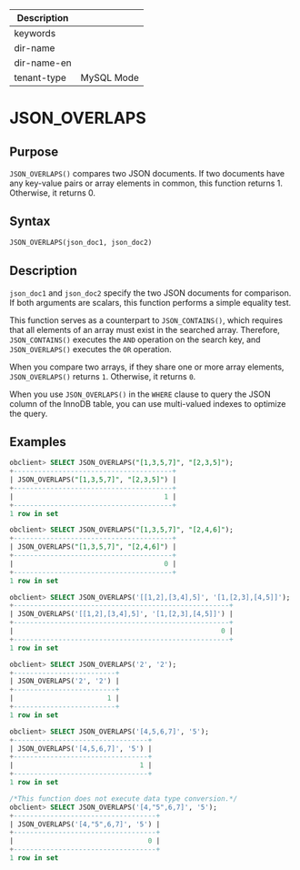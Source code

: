 | Description   |                 |
|---------------|-----------------|
| keywords      |                 |
| dir-name      |                 |
| dir-name-en   |                 |
| tenant-type   | MySQL Mode      |

# JSON_OVERLAPS

## Purpose

`JSON_OVERLAPS()` compares two JSON documents. If two documents have any key-value pairs or array elements in common, this function returns 1. Otherwise, it returns 0.

## Syntax

```sql
JSON_OVERLAPS(json_doc1, json_doc2)
```

## Description

`json_doc1` and `json_doc2` specify the two JSON documents for comparison. If both arguments are scalars, this function performs a simple equality test.

This function serves as a counterpart to `JSON_CONTAINS()`, which requires that all elements of an array must exist in the searched array. Therefore, `JSON_CONTAINS()` executes the `AND` operation on the search key, and `JSON_OVERLAPS()` executes the `OR` operation.

When you compare two arrays, if they share one or more array elements, `JSON_OVERLAPS()` returns `1`. Otherwise, it returns `0`.

When you use `JSON_OVERLAPS()` in the `WHERE` clause to query the JSON column of the InnoDB table, you can use multi-valued indexes to optimize the query.

## Examples

```sql
obclient> SELECT JSON_OVERLAPS("[1,3,5,7]", "[2,3,5]");
+---------------------------------------+
| JSON_OVERLAPS("[1,3,5,7]", "[2,3,5]") |
+---------------------------------------+
|                                     1 |
+---------------------------------------+
1 row in set

obclient> SELECT JSON_OVERLAPS("[1,3,5,7]", "[2,4,6]");
+---------------------------------------+
| JSON_OVERLAPS("[1,3,5,7]", "[2,4,6]") |
+---------------------------------------+
|                                     0 |
+---------------------------------------+
1 row in set

obclient> SELECT JSON_OVERLAPS('[[1,2],[3,4],5]', '[1,[2,3],[4,5]]');
+-----------------------------------------------------+
| JSON_OVERLAPS('[[1,2],[3,4],5]', '[1,[2,3],[4,5]]') |
+-----------------------------------------------------+
|                                                   0 |
+-----------------------------------------------------+
1 row in set

obclient> SELECT JSON_OVERLAPS('2', '2');
+-------------------------+
| JSON_OVERLAPS('2', '2') |
+-------------------------+
|                       1 |
+-------------------------+
1 row in set

obclient> SELECT JSON_OVERLAPS('[4,5,6,7]', '5');
+---------------------------------+
| JSON_OVERLAPS('[4,5,6,7]', '5') |
+---------------------------------+
|                               1 |
+---------------------------------+
1 row in set

/*This function does not execute data type conversion.*/
obclient> SELECT JSON_OVERLAPS('[4,"5",6,7]', '5');
+-----------------------------------+
| JSON_OVERLAPS('[4,"5",6,7]', '5') |
+-----------------------------------+
|                                 0 |
+-----------------------------------+
1 row in set
```
